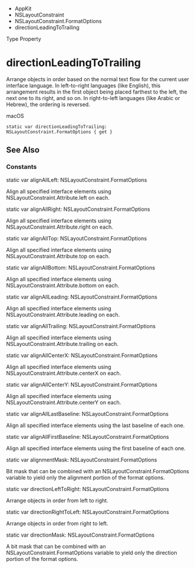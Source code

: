

- AppKit
- NSLayoutConstraint
- NSLayoutConstraint.FormatOptions
-  directionLeadingToTrailing 

Type Property

# directionLeadingToTrailing

Arrange objects in order based on the normal text flow for the current user interface language. In left-to-right languages (like English), this arrangement results in the first object being placed farthest to the left, the next one to its right, and so on. In right-to-left languages (like Arabic or Hebrew), the ordering is reversed.

macOS

``` source
static var directionLeadingToTrailing: NSLayoutConstraint.FormatOptions { get }
```

## See Also

### Constants

static var alignAllLeft: NSLayoutConstraint.FormatOptions

Align all specified interface elements using NSLayoutConstraint.Attribute.left on each.

static var alignAllRight: NSLayoutConstraint.FormatOptions

Align all specified interface elements using NSLayoutConstraint.Attribute.right on each.

static var alignAllTop: NSLayoutConstraint.FormatOptions

Align all specified interface elements using NSLayoutConstraint.Attribute.top on each.

static var alignAllBottom: NSLayoutConstraint.FormatOptions

Align all specified interface elements using NSLayoutConstraint.Attribute.bottom on each.

static var alignAllLeading: NSLayoutConstraint.FormatOptions

Align all specified interface elements using NSLayoutConstraint.Attribute.leading on each.

static var alignAllTrailing: NSLayoutConstraint.FormatOptions

Align all specified interface elements using NSLayoutConstraint.Attribute.trailing on each.

static var alignAllCenterX: NSLayoutConstraint.FormatOptions

Align all specified interface elements using NSLayoutConstraint.Attribute.centerX on each.

static var alignAllCenterY: NSLayoutConstraint.FormatOptions

Align all specified interface elements using NSLayoutConstraint.Attribute.centerY on each.

static var alignAllLastBaseline: NSLayoutConstraint.FormatOptions

Align all specified interface elements using the last baseline of each one.

static var alignAllFirstBaseline: NSLayoutConstraint.FormatOptions

Align all specified interface elements using the first baseline of each one.

static var alignmentMask: NSLayoutConstraint.FormatOptions

Bit mask that can be combined with an NSLayoutConstraint.FormatOptions variable to yield only the alignment portion of the format options.

static var directionLeftToRight: NSLayoutConstraint.FormatOptions

Arrange objects in order from left to right.

static var directionRightToLeft: NSLayoutConstraint.FormatOptions

Arrange objects in order from right to left.

static var directionMask: NSLayoutConstraint.FormatOptions

A bit mask that can be combined with an NSLayoutConstraint.FormatOptions variable to yield only the direction portion of the format options.

